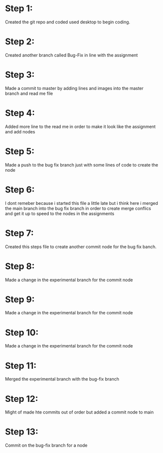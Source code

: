 # Step 1: 
Created the git repo and coded used desktop to begin coding.
# Step 2:
Created another branch called Bug-Fix in line with the assignment
# Step 3:
Made a commit to master by adding lines and images into the master branch and read me file
# Step 4:
Added more line to the read me in order to make it look like the assignment and add nodes
# Step 5:
Made a push to the bug fix branch just with some lines of code to create the node
# Step 6:
I dont remeber because i started this file a little late but i think here i merged the main branch into the bug fix
branch in order to create merge conflics and get it up to speed to the nodes in the assignments
# Step 7:
Created this steps file to create another commit node for the bug fix banch.
# Step 8:
Made a change in the experimental branch for the commit node
# Step 9:
Made a change in the experimental branch for the commit node
# Step 10:
Made a change in the experimental branch for the commit node
# Step 11:
Merged the experimental branch with the bug-fix branch
# Step 12:
Might of made hte commits out of order but added a commit node to main
# Step 13:
Commit on the bug-fix branch for a node